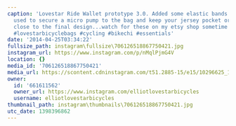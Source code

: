 ```yaml
---
caption: 'Lovestar Ride Wallet prototype 3.0. Added some elastic bands that can be
  used to secure a micro pump to the bag and keep your jersey pocket organized. So
  close to the final design...watch for these on my etsy shop sometime in May! #handmade
  #lovestarbicyclebags #cycling #bikechi #essentials'
date: '2014-04-25T03:34:22'
fullsize_path: instagram\fullsize\706126518867750421.jpg
instagram_url: https://www.instagram.com/p/nMqlPjmG4V
location: {}
media_id: '706126518867750421'
media_url: https://scontent.cdninstagram.com/t51.2885-15/e15/10296625_1420851008175295_1095161931_n.jpg?ig_cache_key=NzA2MTI2NTE4ODY3NzUwNDIx.2
owner:
  id: '661611562'
  owner_url: https://www.instagram.com/elliotlovestarbicycles
  username: elliotlovestarbicycles
thumbnail_path: instagram\thumbnails\706126518867750421.jpg
utc_date: 1398396862
---
```

